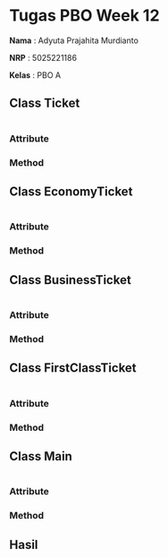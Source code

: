 # **Tugas PBO Week 12**

**Nama** : Adyuta Prajahita Murdianto

**NRP** : 5025221186

**Kelas** : PBO A

## **Class Ticket**

```java
```

### **Attribute**

### **Method**

## **Class EconomyTicket**

```java
```

### **Attribute**

### **Method**

## **Class BusinessTicket**

```java
```

### **Attribute**

### **Method**

## **Class FirstClassTicket**

```java
```

### **Attribute**

### **Method**

## **Class Main**


```java
```

### **Attribute**

### **Method**

## **Hasil**

